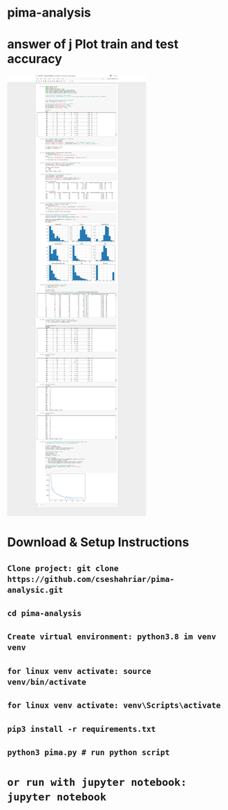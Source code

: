 # pima-analysis

# answer of j Plot train and test accuracy
![DEMO](https://github.com/cseshahriar/pima-analysic/blob/main/pima_analysic_result.png)

# Download & Setup Instructions
## `Clone project: git clone https://github.com/cseshahriar/pima-analysic.git`
## `cd pima-analysis`
## `Create virtual environment: python3.8 im venv venv`
## `for linux venv activate: source venv/bin/activate`
## `for linux venv activate: venv\Scripts\activate`
## `pip3 install -r requirements.txt`
## `python3 pima.py # run python script`
# `or run with jupyter notebook: jupyter notebook`